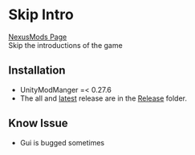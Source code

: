 # Skip Intro

[NexusMods Page](https://www.nexusmods.com/broforce/mods/5)  
Skip the introductions of the game

## Installation

* UnityModManger =< 0.27.6
* The all and [latest](./Release/SkipIntroMod.zip) release are in the [Release](./Release/) folder.

## Know Issue

* Gui is bugged sometimes
